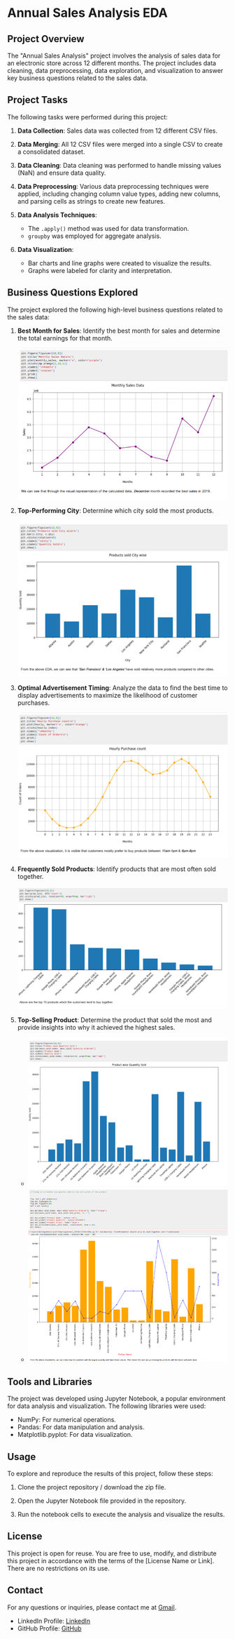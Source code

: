 # Annual Sales Analysis EDA

## Project Overview

The "Annual Sales Analysis" project involves the analysis of sales data for an electronic store across 12 different months. The project includes data cleaning, data preprocessing, data exploration, and visualization to answer key business questions related to the sales data.

## Project Tasks

The following tasks were performed during this project:

1. **Data Collection**: Sales data was collected from 12 different CSV files.

2. **Data Merging**: All 12 CSV files were merged into a single CSV to create a consolidated dataset.

3. **Data Cleaning**: Data cleaning was performed to handle missing values (NaN) and ensure data quality.

4. **Data Preprocessing**: Various data preprocessing techniques were applied, including changing column value types, adding new columns, and parsing cells as strings to create new features.

5. **Data Analysis Techniques**:
    - The `.apply()` method was used for data transformation.
    - `groupby` was employed for aggregate analysis.
    
6. **Data Visualization**:
    - Bar charts and line graphs were created to visualize the results.
    - Graphs were labeled for clarity and interpretation.

## Business Questions Explored

The project explored the following high-level business questions related to the sales data:

1. **Best Month for Sales**: Identify the best month for sales and determine the total earnings for that month.
   
   ![Best Month for Sales](Images/Viz-Q1.PNG)

2. **Top-Performing City**: Determine which city sold the most products.
   
   ![Top-Performing City](Images/Viz-Q2.PNG)

3. **Optimal Advertisement Timing**: Analyze the data to find the best time to display advertisements to maximize the likelihood of customer purchases.
   
   ![Optimal Advertisement Timing](Images/Viz-Q3.PNG)

4. **Frequently Sold Products**: Identify products that are most often sold together.
   
   ![Frequently Sold Products](Images/Viz-Q4.PNG)

5. **Top-Selling Product**: Determine the product that sold the most and provide insights into why it achieved the highest sales.
   - ![Top-Selling Product (Bar Graph)](Images/Viz-Q5_1.PNG)
   - ![Top-Selling Product (Line Plot)](Images/Viz-Q5_2.PNG)


## Tools and Libraries

The project was developed using Jupyter Notebook, a popular environment for data analysis and visualization. The following libraries were used:

- NumPy: For numerical operations.
- Pandas: For data manipulation and analysis.
- Matplotlib.pyplot: For data visualization.

## Usage

To explore and reproduce the results of this project, follow these steps:

1. Clone the project repository / download the zip file.

2. Open the Jupyter Notebook file provided in the repository.

3. Run the notebook cells to execute the analysis and visualize the results.

## License

This project is open for reuse. You are free to use, modify, and distribute this project in accordance with the terms of the [License Name or Link]. There are no restrictions on its use.

## Contact

For any questions or inquiries, please contact me at [Gmail](rajeshwar10955.shinde@g,ail.com).

- LinkedIn Profile: [LinkedIn](https://www.linkedin.com/in/raj310921/)
- GitHub Profile: [GitHub](https://github.com/Raj310921)

